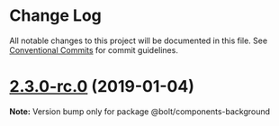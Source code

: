 # Change Log

All notable changes to this project will be documented in this file.
See [Conventional Commits](https://conventionalcommits.org) for commit guidelines.

# [2.3.0-rc.0](https://github.com/bolt-design-system/bolt/tree/master/packages/components/bolt-background/compare/v2.2.1...v2.3.0-rc.0) (2019-01-04)

**Note:** Version bump only for package @bolt/components-background
